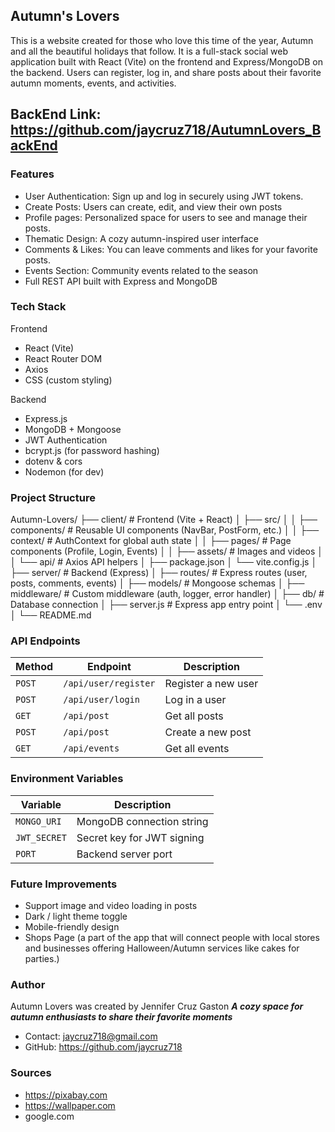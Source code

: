 ## Autumn's Lovers
This is a website created for those who love this time of the year, Autumn and all the beautiful holidays that follow. It is a full-stack social web application built with React (Vite) on the frontend and Express/MongoDB on the backend.
Users can register, log in, and share posts about their favorite autumn moments, events, and activities.

## BackEnd Link: https://github.com/jaycruz718/AutumnLovers_BackEnd

### Features
- User Authentication: Sign up and log in securely using JWT tokens.
- Create Posts: Users can create, edit, and view their own posts
- Profile pages: Personalized space for users to see and manage their posts.
- Thematic Design: A cozy autumn-inspired user interface
- Comments & Likes: You can leave comments and likes for your favorite posts.
- Events Section: Community events related to the season
- Full REST API built with Express and MongoDB

### Tech Stack
Frontend
- React (Vite)
- React Router DOM
- Axios
- CSS (custom styling)

Backend
- Express.js
- MongoDB + Mongoose
- JWT Authentication
- bcrypt.js (for password hashing)
- dotenv & cors
- Nodemon (for dev)

### Project Structure
Autumn-Lovers/
├── client/                # Frontend (Vite + React)
│   ├── src/
│   │   ├── components/    # Reusable UI components (NavBar, PostForm, etc.)
│   │   ├── context/       # AuthContext for global auth state
│   │   ├── pages/         # Page components (Profile, Login, Events)
│   │   ├── assets/        # Images and videos
│   │   └── api/           # Axios API helpers
│   ├── package.json
│   └── vite.config.js
│
├── server/                # Backend (Express)
│   ├── routes/            # Express routes (user, posts, comments, events)
│   ├── models/            # Mongoose schemas
│   ├── middleware/        # Custom middleware (auth, logger, error handler)
│   ├── db/                # Database connection
│   ├── server.js          # Express app entry point
│   └── .env
│
└── README.md

### API Endpoints

| Method | Endpoint             | Description         |
| ------ | -------------------- | ------------------- |
| `POST` | `/api/user/register` | Register a new user |
| `POST` | `/api/user/login`    | Log in a user       |
| `GET`  | `/api/post`          | Get all posts       |
| `POST` | `/api/post`          | Create a new post   |
| `GET`  | `/api/events`        | Get all events      |


### Environment Variables
| Variable     | Description                |
| ------------ | -------------------------- |
| `MONGO_URI`  | MongoDB connection string  |
| `JWT_SECRET` | Secret key for JWT signing |
| `PORT`       | Backend server port        |

### Future Improvements
- Support image and video loading in posts
- Dark / light theme toggle
- Mobile-friendly design
- Shops Page (a part of the app that will connect people with local stores and businesses offering Halloween/Autumn services like cakes for parties.)

### Author
Autumn Lovers was created by Jennifer Cruz Gaston
***A cozy space for autumn enthusiasts to share their favorite moments***

- Contact: jaycruz718@gmail.com
- GitHub: https://github.com/jaycruz718

### Sources
- https://pixabay.com
- https://wallpaper.com
- google.com

